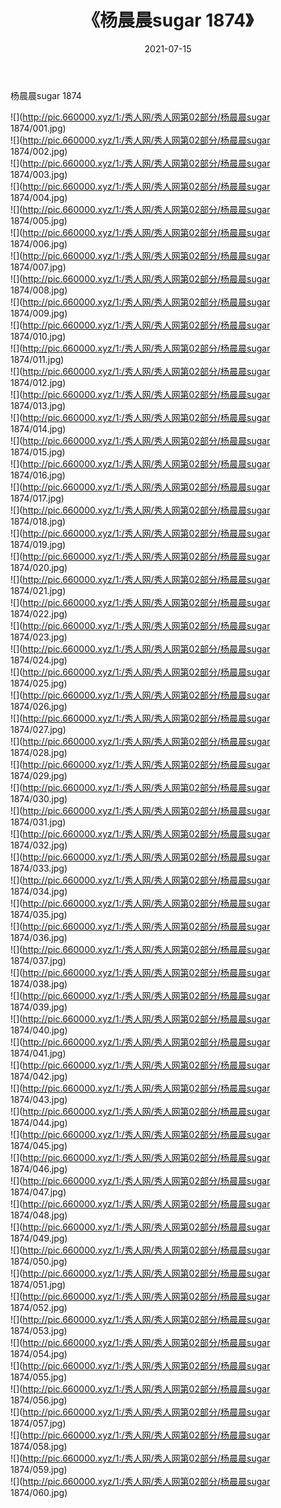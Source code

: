 ﻿---
layout: post
title:  《杨晨晨sugar 1874》
date:   2021-07-15
img: http://pic.660000.xyz/1:/秀人网/秀人网第02部分/杨晨晨sugar 1874/000.jpg
categories: [美女, 清纯, 唯美]
---

杨晨晨sugar 1874

  ![](http://pic.660000.xyz/1:/秀人网/秀人网第02部分/杨晨晨sugar 1874/001.jpg) <br> ![](http://pic.660000.xyz/1:/秀人网/秀人网第02部分/杨晨晨sugar 1874/002.jpg) <br> ![](http://pic.660000.xyz/1:/秀人网/秀人网第02部分/杨晨晨sugar 1874/003.jpg) <br> ![](http://pic.660000.xyz/1:/秀人网/秀人网第02部分/杨晨晨sugar 1874/004.jpg) <br> ![](http://pic.660000.xyz/1:/秀人网/秀人网第02部分/杨晨晨sugar 1874/005.jpg) <br> ![](http://pic.660000.xyz/1:/秀人网/秀人网第02部分/杨晨晨sugar 1874/006.jpg) <br> ![](http://pic.660000.xyz/1:/秀人网/秀人网第02部分/杨晨晨sugar 1874/007.jpg) <br> ![](http://pic.660000.xyz/1:/秀人网/秀人网第02部分/杨晨晨sugar 1874/008.jpg) <br> ![](http://pic.660000.xyz/1:/秀人网/秀人网第02部分/杨晨晨sugar 1874/009.jpg) <br> ![](http://pic.660000.xyz/1:/秀人网/秀人网第02部分/杨晨晨sugar 1874/010.jpg) <br> ![](http://pic.660000.xyz/1:/秀人网/秀人网第02部分/杨晨晨sugar 1874/011.jpg) <br> ![](http://pic.660000.xyz/1:/秀人网/秀人网第02部分/杨晨晨sugar 1874/012.jpg) <br> ![](http://pic.660000.xyz/1:/秀人网/秀人网第02部分/杨晨晨sugar 1874/013.jpg) <br> ![](http://pic.660000.xyz/1:/秀人网/秀人网第02部分/杨晨晨sugar 1874/014.jpg) <br> ![](http://pic.660000.xyz/1:/秀人网/秀人网第02部分/杨晨晨sugar 1874/015.jpg) <br> ![](http://pic.660000.xyz/1:/秀人网/秀人网第02部分/杨晨晨sugar 1874/016.jpg) <br> ![](http://pic.660000.xyz/1:/秀人网/秀人网第02部分/杨晨晨sugar 1874/017.jpg) <br> ![](http://pic.660000.xyz/1:/秀人网/秀人网第02部分/杨晨晨sugar 1874/018.jpg) <br> ![](http://pic.660000.xyz/1:/秀人网/秀人网第02部分/杨晨晨sugar 1874/019.jpg) <br> ![](http://pic.660000.xyz/1:/秀人网/秀人网第02部分/杨晨晨sugar 1874/020.jpg) <br> ![](http://pic.660000.xyz/1:/秀人网/秀人网第02部分/杨晨晨sugar 1874/021.jpg) <br> ![](http://pic.660000.xyz/1:/秀人网/秀人网第02部分/杨晨晨sugar 1874/022.jpg) <br> ![](http://pic.660000.xyz/1:/秀人网/秀人网第02部分/杨晨晨sugar 1874/023.jpg) <br> ![](http://pic.660000.xyz/1:/秀人网/秀人网第02部分/杨晨晨sugar 1874/024.jpg) <br> ![](http://pic.660000.xyz/1:/秀人网/秀人网第02部分/杨晨晨sugar 1874/025.jpg) <br> ![](http://pic.660000.xyz/1:/秀人网/秀人网第02部分/杨晨晨sugar 1874/026.jpg) <br> ![](http://pic.660000.xyz/1:/秀人网/秀人网第02部分/杨晨晨sugar 1874/027.jpg) <br> ![](http://pic.660000.xyz/1:/秀人网/秀人网第02部分/杨晨晨sugar 1874/028.jpg) <br> ![](http://pic.660000.xyz/1:/秀人网/秀人网第02部分/杨晨晨sugar 1874/029.jpg) <br> ![](http://pic.660000.xyz/1:/秀人网/秀人网第02部分/杨晨晨sugar 1874/030.jpg) <br> ![](http://pic.660000.xyz/1:/秀人网/秀人网第02部分/杨晨晨sugar 1874/031.jpg) <br> ![](http://pic.660000.xyz/1:/秀人网/秀人网第02部分/杨晨晨sugar 1874/032.jpg) <br> ![](http://pic.660000.xyz/1:/秀人网/秀人网第02部分/杨晨晨sugar 1874/033.jpg) <br> ![](http://pic.660000.xyz/1:/秀人网/秀人网第02部分/杨晨晨sugar 1874/034.jpg) <br> ![](http://pic.660000.xyz/1:/秀人网/秀人网第02部分/杨晨晨sugar 1874/035.jpg) <br> ![](http://pic.660000.xyz/1:/秀人网/秀人网第02部分/杨晨晨sugar 1874/036.jpg) <br> ![](http://pic.660000.xyz/1:/秀人网/秀人网第02部分/杨晨晨sugar 1874/037.jpg) <br> ![](http://pic.660000.xyz/1:/秀人网/秀人网第02部分/杨晨晨sugar 1874/038.jpg) <br> ![](http://pic.660000.xyz/1:/秀人网/秀人网第02部分/杨晨晨sugar 1874/039.jpg) <br> ![](http://pic.660000.xyz/1:/秀人网/秀人网第02部分/杨晨晨sugar 1874/040.jpg) <br> ![](http://pic.660000.xyz/1:/秀人网/秀人网第02部分/杨晨晨sugar 1874/041.jpg) <br> ![](http://pic.660000.xyz/1:/秀人网/秀人网第02部分/杨晨晨sugar 1874/042.jpg) <br> ![](http://pic.660000.xyz/1:/秀人网/秀人网第02部分/杨晨晨sugar 1874/043.jpg) <br> ![](http://pic.660000.xyz/1:/秀人网/秀人网第02部分/杨晨晨sugar 1874/044.jpg) <br> ![](http://pic.660000.xyz/1:/秀人网/秀人网第02部分/杨晨晨sugar 1874/045.jpg) <br> ![](http://pic.660000.xyz/1:/秀人网/秀人网第02部分/杨晨晨sugar 1874/046.jpg) <br> ![](http://pic.660000.xyz/1:/秀人网/秀人网第02部分/杨晨晨sugar 1874/047.jpg) <br> ![](http://pic.660000.xyz/1:/秀人网/秀人网第02部分/杨晨晨sugar 1874/048.jpg) <br> ![](http://pic.660000.xyz/1:/秀人网/秀人网第02部分/杨晨晨sugar 1874/049.jpg) <br> ![](http://pic.660000.xyz/1:/秀人网/秀人网第02部分/杨晨晨sugar 1874/050.jpg) <br> ![](http://pic.660000.xyz/1:/秀人网/秀人网第02部分/杨晨晨sugar 1874/051.jpg) <br> ![](http://pic.660000.xyz/1:/秀人网/秀人网第02部分/杨晨晨sugar 1874/052.jpg) <br> ![](http://pic.660000.xyz/1:/秀人网/秀人网第02部分/杨晨晨sugar 1874/053.jpg) <br> ![](http://pic.660000.xyz/1:/秀人网/秀人网第02部分/杨晨晨sugar 1874/054.jpg) <br> ![](http://pic.660000.xyz/1:/秀人网/秀人网第02部分/杨晨晨sugar 1874/055.jpg) <br> ![](http://pic.660000.xyz/1:/秀人网/秀人网第02部分/杨晨晨sugar 1874/056.jpg) <br> ![](http://pic.660000.xyz/1:/秀人网/秀人网第02部分/杨晨晨sugar 1874/057.jpg) <br> ![](http://pic.660000.xyz/1:/秀人网/秀人网第02部分/杨晨晨sugar 1874/058.jpg) <br> ![](http://pic.660000.xyz/1:/秀人网/秀人网第02部分/杨晨晨sugar 1874/059.jpg) <br> ![](http://pic.660000.xyz/1:/秀人网/秀人网第02部分/杨晨晨sugar 1874/060.jpg) <br>
